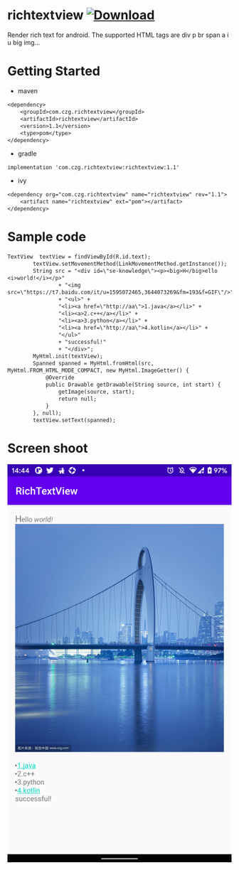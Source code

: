 # richtextview [ ![Download](https://api.bintray.com/packages/zung435/richtextview/richtextview/images/download.svg?version=1.1) ](https://bintray.com/zung435/richtextview/richtextview/1.1/link)
Render rich text for android.
The supported HTML tags are div p br span a i u big img...
# Getting Started
- maven
```
<dependency>
	<groupId>com.czg.richtextview</groupId>
	<artifactId>richtextview</artifactId>
	<version>1.1</version>
	<type>pom</type>
</dependency>
```

- gradle
```
implementation 'com.czg.richtextview:richtextview:1.1'
```

- ivy
```
<dependency org="com.czg.richtextview" name="richtextview" rev="1.1">
	<artifact name="richtextview" ext="pom"></artifact>
</dependency>
```
# Sample code
```
TextView  textView = findViewById(R.id.text);
        textView.setMovementMethod(LinkMovementMethod.getInstance());
        String src = "<div id=\"se-knowledge\"><p><big>H</big>ello <i>world!</i></p>"
                + "<img src=\"https://t7.baidu.com/it/u=1595072465,3644073269&fm=193&f=GIF\"/>"
                + "<ul>" +
                "<li><a href=\"http://aa\">1.java</a></li>" +
                "<li><a>2.c++</a></li>" +
                "<li><a>3.python</a></li>" +
                "<li><a href=\"http://aa\">4.kotlin</a></li>" +
                "</ul>"
                + "successful!"
                + "</div>";
        MyHtml.init(textView);
        Spanned spanned = MyHtml.fromHtml(src, MyHtml.FROM_HTML_MODE_COMPACT, new MyHtml.ImageGetter() {
            @Override
            public Drawable getDrawable(String source, int start) {
                getImage(source, start);
                return null;
            }
        }, null);
        textView.setText(spanned);
```
# Screen shoot
![blockchain](https://github.com/zung/richtextview/blob/main/app/result.png?raw=true "Screen shoot")
